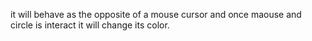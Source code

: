 it will behave as the opposite of a mouse cursor and once maouse and circle is interact it will change its color.
